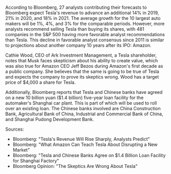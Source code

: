 According to Bloomberg, 27 analysts contributing their forecasts to Bloomberg expect Tesla's revenue to advance an additional 14% in 2019, 21% in 2020, and 18% in 2021. The average growth for the 10 largest auto makers will be 1%, 4%, and 3% for the comparable periods. However, more analysts recommend selling Tesla than buying its shares, with 481 companies in the S&P 500 having more favorable analyst recommendations than Tesla. This decline in favorable analyst consensus since 2011 is similar to projections about another company 10 years after its IPO: Amazon.

Cathie Wood, CEO of Ark Investment Management, a Tesla shareholder, notes that Musk faces skepticism about his ability to create value, which was also true for Amazon CEO Jeff Bezos during Amazon's first decade as a public company. She believes that the same is going to be true of Tesla and expects the company to prove its skeptics wrong. Wood has a target price of $4,000 a share for Tesla.

Additionally, Bloomberg reports that Tesla and Chinese banks have agreed on a new 10 billion yuan ($1.4 billion) five-year loan facility for the automaker's Shanghai car plant. This is part of which will be used to roll over an existing loan. The Chinese banks involved are China Construction Bank, Agricultural Bank of China, Industrial and Commercial Bank of China, and Shanghai Pudong Development Bank.

Sources:

* Bloomberg: "Tesla's Revenue Will Rise Sharply, Analysts Predict"
* Bloomberg: "What Amazon Can Teach Tesla About Disrupting a New Market"
* Bloomberg: "Tesla and Chinese Banks Agree on $1.4 Billion Loan Facility for Shanghai Factory"
* Bloomberg Opinion: "The Skeptics Are Wrong About Tesla"